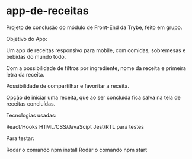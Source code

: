 # app-de-receitas

Projeto de conclusão do módulo de Front-End da Trybe,
feito em grupo.

Objetivo do App:

Um app de receitas responsivo para mobile, com comidas, sobremesas e bebidas do mundo todo.

Com a possibilidade de filtros por ingrediente, nome da receita e primeira letra da receita.

Possibilidade de compartilhar e favoritar a receita.

Opção de iniciar uma receita, que ao ser concluída fica salva na tela de receitas concluídas.

Tecnologias usadas:

React/Hooks
HTML/CSS/JavaScipt
Jest/RTL para testes

Para testar:

Rodar o comando npm install
Rodar o comando npm start
